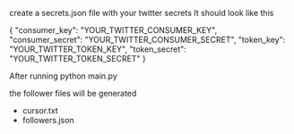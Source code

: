 create a secrets.json file with your twitter secrets
It should look like this

{
    "consumer_key": "YOUR_TWITTER_CONSUMER_KEY",
    "consumer_secret": "YOUR_TWITTER_CONSUMER_SECRET",
    "token_key": "YOUR_TWITTER_TOKEN_KEY",
    "token_secret": "YOUR_TWITTER_TOKEN_SECRET"
}

After running python main.py

the follower files will be generated
  * cursor.txt
  * followers.json
